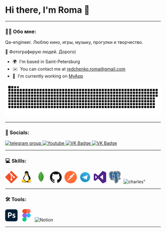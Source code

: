 
# Hi there, I'm Roma 🖖

---

### :man_technologist: Обо мне:

Qa-engineer. Люблю кино, игры, музыку, прогулки и творчество.

📸 Фотографирую людей. Дорого)

* 🌍  I'm based in Saint-Petersburg
* ✉️  You can contact me at [redchenko.roma@gmail.com](mailto:redchenko.roma@gmail.com)
* 🚀  I'm currently working on [MyApp](http://red-photo.ru/)

<p align="center">
 <img width="600" src="assets/github-snake.svg" alt="snake"/>
</p>



---

### 🤝 Socials:

  </div>
    </a>
    <a href="https://t.me/romared01" target="_blank">
      <img src="https://cdn-icons-png.flaticon.com/512/2111/2111646.png" width="40" height="40" alt="telegram group" />
    </a>
    <a href="https://www.youtube.com/@user-nc6in2gb1w/videos" target="_blank">
      <img src="https://cdn-icons-png.flaticon.com/512/3670/3670147.png" width="40" height="40" alt="Youtube"/>
    </a>
    <a href="https://vk.com/id38648659" target="_blank">
      <img src="https://cdn-icons-png.flaticon.com/512/145/145813.png" width="40" height="40" alt="VK Badge"/>
    </a>
     <a href="https://www.instagram.com/roma.redchenko?igsh=ZTZhamQwN3ZoMjR2" target="_blank">
     <img src="https://raw.githubusercontent.com/danielcranney/readme-generator/main/public/icons/socials/instagram.svg" height="40" alt="VK Badge"/>
    </a>
    </div>

---

### 💻 Skills:

<div>
  <img src="https://github.com/devicons/devicon/blob/master/icons/git/git-original.svg" title="git" alt="git" width="40" height="40"/>&nbsp
  <img src="https://github.com/devicons/devicon/blob/master/icons/linux/linux-original.svg" title="linux" alt="linux" width="40" height="40"/>&nbsp;
  <img src="https://github.com/devicons/devicon/blob/master/icons/mongodb/mongodb-original.svg" title="mongodb" alt="mongodb" width="40" height="40"/>&nbsp
  <img src="https://github.com/devicons/devicon/blob/master/icons/github/github-original.svg" title="github" alt="mongodb" width="40" height="40"/>&nbsp
  <img src="images/logo/Postman.svg" width="40" height="40" title="Postman"/>&nbsp
  <img src="images/logo/Telegram.svg" width="40" height="40"  alt="olgakos" title="Telegram Bot"/>&nbsp
  <img src="https://github.com/devicons/devicon/blob/master/icons/visualstudio/visualstudio-plain.svg" title="visualstudio" alt="visualstudio" width="40" height="40"/>&nbsp
  <img src="https://github.com/devicons/devicon/blob/master/icons/postgresql/postgresql-original.svg" title="postgresql" alt="postgresql" width="40" height="40"/>&nbsp
  <img src="https://cdn.icon-icons.com/icons2/3053/PNG/512/charles_proxy_macos_bigsur_icon_190302.png" title="charles" alt=charles" width="40" height="40"/>&nbsp
</div>

---

### 🛠 Tools:

<div>
  <img src="https://github.com/devicons/devicon/blob/master/icons/photoshop/photoshop-plain.svg" title="photoshop" alt="photoshop" width="40" height="40"/>&nbsp;
  <img src="https://github.com/devicons/devicon/blob/master/icons/figma/figma-original.svg" title="figma" alt="figma" width="40" height="40"/>&nbsp;
  <img src="https://upload.wikimedia.org/wikipedia/commons/e/e9/Notion-logo.svg" title="Notion" alt="Notion" width="40" height="40"/>&nbsp;
</div>

---


